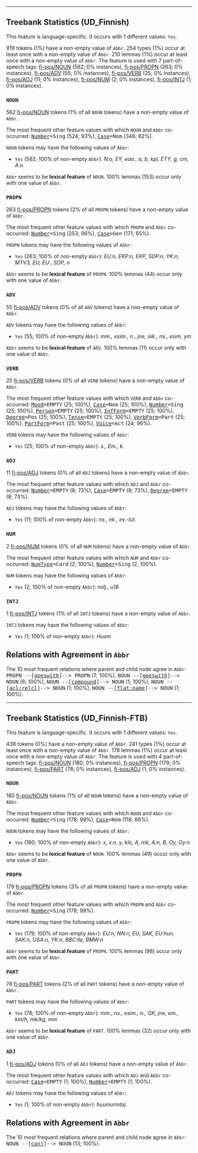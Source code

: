 

--------------------------------------------------------------------------------

## Treebank Statistics (UD_Finnish)

This feature is language-specific.
It occurs with 1 different values: `Yes`.

919 tokens (1%) have a non-empty value of `Abbr`.
254 types (1%) occur at least once with a non-empty value of `Abbr`.
210 lemmas (1%) occur at least once with a non-empty value of `Abbr`.
The feature is used with 7 part-of-speech tags: [fi-pos/NOUN]() (562; 0% instances), [fi-pos/PROPN]() (263; 0% instances), [fi-pos/ADV]() (55; 0% instances), [fi-pos/VERB]() (25; 0% instances), [fi-pos/ADJ]() (11; 0% instances), [fi-pos/NUM]() (2; 0% instances), [fi-pos/INTJ]() (1; 0% instances).

### `NOUN`

562 [fi-pos/NOUN]() tokens (1% of all `NOUN` tokens) have a non-empty value of `Abbr`.

The most frequent other feature values with which `NOUN` and `Abbr` co-occurred: <tt><a href="Number.html">Number</a>=Sing</tt> (524; 93%), <tt><a href="Case.html">Case</a>=Nom</tt> (346; 62%).

`NOUN` tokens may have the following values of `Abbr`:

* `Yes` (562; 100% of non-empty `Abbr`): <em>N:o, EY, eaa., a, b, kpl, ETY, g, cm, A:n</em>

`Abbr` seems to be **lexical feature** of `NOUN`. 100% lemmas (153) occur only with one value of `Abbr`.

### `PROPN`

263 [fi-pos/PROPN]() tokens (2% of all `PROPN` tokens) have a non-empty value of `Abbr`.

The most frequent other feature values with which `PROPN` and `Abbr` co-occurred: <tt><a href="Number.html">Number</a>=Sing</tt> (253; 96%), <tt><a href="Case.html">Case</a>=Gen</tt> (171; 65%).

`PROPN` tokens may have the following values of `Abbr`:

* `Yes` (263; 100% of non-empty `Abbr`): <em>EU:n, EKP:n, EKP, SDP:n, YK:n, MTV3, EU, EU:, SDP, n</em>

`Abbr` seems to be **lexical feature** of `PROPN`. 100% lemmas (44) occur only with one value of `Abbr`.

### `ADV`

55 [fi-pos/ADV]() tokens (0% of all `ADV` tokens) have a non-empty value of `Abbr`.

`ADV` tokens may have the following values of `Abbr`:

* `Yes` (55; 100% of non-empty `Abbr`): <em>mm., esim., n., jne, oik., ns., esim, ym</em>

`Abbr` seems to be **lexical feature** of `ADV`. 100% lemmas (11) occur only with one value of `Abbr`.

### `VERB`

25 [fi-pos/VERB]() tokens (0% of all `VERB` tokens) have a non-empty value of `Abbr`.

The most frequent other feature values with which `VERB` and `Abbr` co-occurred: <tt><a href="Mood.html">Mood</a>=EMPTY</tt> (25; 100%), <tt><a href="Case.html">Case</a>=Nom</tt> (25; 100%), <tt><a href="Number.html">Number</a>=Sing</tt> (25; 100%), <tt><a href="Person.html">Person</a>=EMPTY</tt> (25; 100%), <tt><a href="InfForm.html">InfForm</a>=EMPTY</tt> (25; 100%), <tt><a href="Degree.html">Degree</a>=Pos</tt> (25; 100%), <tt><a href="Tense.html">Tense</a>=EMPTY</tt> (25; 100%), <tt><a href="VerbForm.html">VerbForm</a>=Part</tt> (25; 100%), <tt><a href="PartForm.html">PartForm</a>=Past</tt> (25; 100%), <tt><a href="Voice.html">Voice</a>=Act</tt> (24; 96%).

`VERB` tokens may have the following values of `Abbr`:

* `Yes` (25; 100% of non-empty `Abbr`): <em>s., Em., k.</em>

### `ADJ`

11 [fi-pos/ADJ]() tokens (0% of all `ADJ` tokens) have a non-empty value of `Abbr`.

The most frequent other feature values with which `ADJ` and `Abbr` co-occurred: <tt><a href="Number.html">Number</a>=EMPTY</tt> (8; 73%), <tt><a href="Case.html">Case</a>=EMPTY</tt> (8; 73%), <tt><a href="Degree.html">Degree</a>=EMPTY</tt> (8; 73%).

`ADJ` tokens may have the following values of `Abbr`:

* `Yes` (11; 100% of non-empty `Abbr`): <em>ns., nk., ev.-lut.</em>

### `NUM`

2 [fi-pos/NUM]() tokens (0% of all `NUM` tokens) have a non-empty value of `Abbr`.

The most frequent other feature values with which `NUM` and `Abbr` co-occurred: <tt><a href="NumType.html">NumType</a>=Card</tt> (2; 100%), <tt><a href="Number.html">Number</a>=Sing</tt> (2; 100%).

`NUM` tokens may have the following values of `Abbr`:

* `Yes` (2; 100% of non-empty `Abbr`): <em>milj., u18</em>

### `INTJ`

1 [fi-pos/INTJ]() tokens (1% of all `INTJ` tokens) have a non-empty value of `Abbr`.

`INTJ` tokens may have the following values of `Abbr`:

* `Yes` (1; 100% of non-empty `Abbr`): <em>Huom</em>

## Relations with Agreement in `Abbr`

The 10 most frequent relations where parent and child node agree in `Abbr`:
<tt>PROPN --[<a href="../dep/goeswith.html">goeswith</a>]--> PROPN</tt> (7; 100%),
<tt>NOUN --[<a href="../dep/goeswith.html">goeswith</a>]--> NOUN</tt> (6; 100%),
<tt>NOUN --[<a href="../dep/compound.html">compound</a>]--> NOUN</tt> (1; 100%),
<tt>NOUN --[<a href="../dep/acl:relcl.html">acl:relcl</a>]--> NOUN</tt> (1; 100%),
<tt>NOUN --[<a href="../dep/flat:name.html">flat:name</a>]--> NOUN</tt> (1; 100%).



--------------------------------------------------------------------------------

## Treebank Statistics (UD_Finnish-FTB)

This feature is language-specific.
It occurs with 1 different values: `Yes`.

438 tokens (0%) have a non-empty value of `Abbr`.
241 types (1%) occur at least once with a non-empty value of `Abbr`.
178 lemmas (1%) occur at least once with a non-empty value of `Abbr`.
The feature is used with 4 part-of-speech tags: [fi-pos/NOUN]() (180; 0% instances), [fi-pos/PROPN]() (179; 0% instances), [fi-pos/PART]() (78; 0% instances), [fi-pos/ADJ]() (1; 0% instances).

### `NOUN`

180 [fi-pos/NOUN]() tokens (1% of all `NOUN` tokens) have a non-empty value of `Abbr`.

The most frequent other feature values with which `NOUN` and `Abbr` co-occurred: <tt><a href="Number.html">Number</a>=Sing</tt> (178; 99%), <tt><a href="Case.html">Case</a>=Nom</tt> (118; 66%).

`NOUN` tokens may have the following values of `Abbr`:

* `Yes` (180; 100% of non-empty `Abbr`): <em>x, x:n, y, klo, A, mk, A:n, B, Oy, Oy:n</em>

`Abbr` seems to be **lexical feature** of `NOUN`. 100% lemmas (49) occur only with one value of `Abbr`.

### `PROPN`

179 [fi-pos/PROPN]() tokens (3% of all `PROPN` tokens) have a non-empty value of `Abbr`.

The most frequent other feature values with which `PROPN` and `Abbr` co-occurred: <tt><a href="Number.html">Number</a>=Sing</tt> (178; 99%).

`PROPN` tokens may have the following values of `Abbr`:

* `Yes` (179; 100% of non-empty `Abbr`): <em>EU:n, NN:n, EU, SAK, EU:hun, SAK:n, USA:n, YK:n, BBC:lle, BMW:n</em>

`Abbr` seems to be **lexical feature** of `PROPN`. 100% lemmas (98) occur only with one value of `Abbr`.

### `PART`

78 [fi-pos/PART]() tokens (2% of all `PART` tokens) have a non-empty value of `Abbr`.

`PART` tokens may have the following values of `Abbr`:

* `Yes` (78; 100% of non-empty `Abbr`): <em>mm., ns., esim., n., OK, jne, em., km/h, mk/kg, mm</em>

`Abbr` seems to be **lexical feature** of `PART`. 100% lemmas (32) occur only with one value of `Abbr`.

### `ADJ`

1 [fi-pos/ADJ]() tokens (0% of all `ADJ` tokens) have a non-empty value of `Abbr`.

The most frequent other feature values with which `ADJ` and `Abbr` co-occurred: <tt><a href="Case.html">Case</a>=EMPTY</tt> (1; 100%), <tt><a href="Number.html">Number</a>=EMPTY</tt> (1; 100%).

`ADJ` tokens may have the following values of `Abbr`:

* `Yes` (1; 100% of non-empty `Abbr`): <em>huumorintaj.</em>

## Relations with Agreement in `Abbr`

The 10 most frequent relations where parent and child node agree in `Abbr`:
<tt>NOUN --[<a href="../dep/conj.html">conj</a>]--> NOUN</tt> (13; 100%).

